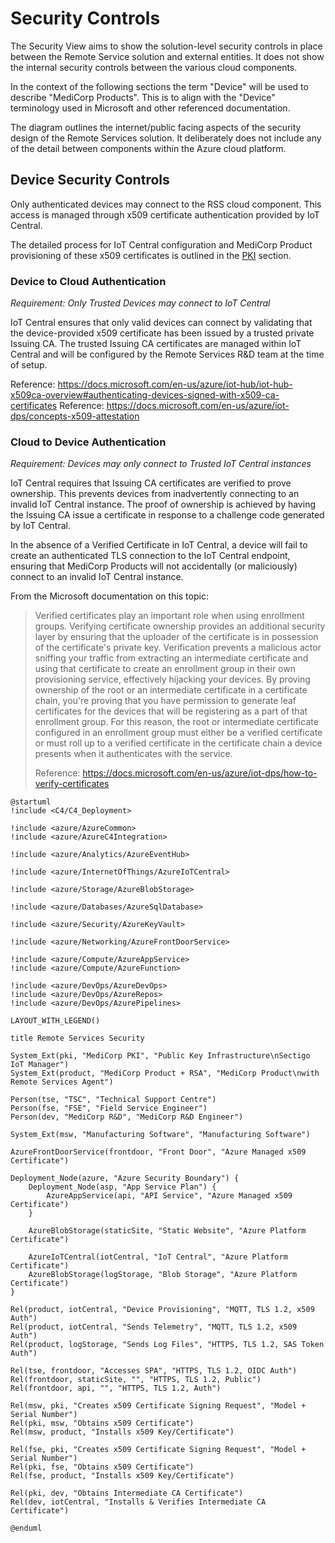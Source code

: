 # Security Controls

The Security View aims to show the solution-level security controls in place between the Remote Service solution and external entities.  It does not show the internal security controls between the various cloud components.

In the context of the following sections the term "Device" will be used to describe "MediCorp Products".  This is to align with the "Device" terminology used in Microsoft and other referenced documentation.

The diagram outlines the internet/public facing aspects of the security design of the Remote Services solution.  It deliberately does not include any of the detail between components within the Azure cloud platform.

## Device Security Controls

Only authenticated devices may connect to the RSS cloud component.  This access is managed through x509 certificate authentication provided by IoT Central.

The detailed process for IoT Central configuration and MediCorp Product provisioning of these x509 certificates is outlined in the [PKI](pki.md) section.

### Device to Cloud Authentication

*Requirement: Only Trusted Devices may connect to IoT Central*

IoT Central ensures that only valid devices can connect by validating that the device-provided x509 certificate has been issued by a trusted private Issuing CA.  The trusted Issuing CA certificates are managed within IoT Central and will be configured by the Remote Services R&D team at the time of setup.

Reference: https://docs.microsoft.com/en-us/azure/iot-hub/iot-hub-x509ca-overview#authenticating-devices-signed-with-x509-ca-certificates
Reference: https://docs.microsoft.com/en-us/azure/iot-dps/concepts-x509-attestation

### Cloud to Device Authentication

*Requirement: Devices may only connect to Trusted IoT Central instances*

IoT Central requires that Issuing CA certificates are verified to prove ownership.  This prevents devices from inadvertently connecting to an invalid IoT Central instance.  The proof of ownership is achieved by having the Issuing CA issue a certificate in response to a challenge code generated by IoT Central. 

In the absence of a Verified Certificate in IoT Central, a device will fail to create an authenticated TLS connection to the IoT Central endpoint, ensuring that MediCorp Products will not accidentally (or maliciously) connect to an invalid IoT Central instance.

From the Microsoft documentation on this topic:

> Verified certificates play an important role when using enrollment groups. Verifying certificate ownership provides an additional security layer by ensuring that the uploader of the certificate is in possession of the certificate's private key. Verification prevents a malicious actor sniffing your traffic from extracting an intermediate certificate and using that certificate to create an enrollment group in their own provisioning service, effectively hijacking your devices. By proving ownership of the root or an intermediate certificate in a certificate chain, you're proving that you have permission to generate leaf certificates for the devices that will be registering as a part of that enrollment group. For this reason, the root or intermediate certificate configured in an enrollment group must either be a verified certificate or must roll up to a verified certificate in the certificate chain a device presents when it authenticates with the service.  
> 
> Reference: https://docs.microsoft.com/en-us/azure/iot-dps/how-to-verify-certificates


```plantuml
@startuml
!include <C4/C4_Deployment>

!include <azure/AzureCommon>
!include <azure/AzureC4Integration>

!include <azure/Analytics/AzureEventHub>

!include <azure/InternetOfThings/AzureIoTCentral>

!include <azure/Storage/AzureBlobStorage>

!include <azure/Databases/AzureSqlDatabase>

!include <azure/Security/AzureKeyVault>

!include <azure/Networking/AzureFrontDoorService>

!include <azure/Compute/AzureAppService>
!include <azure/Compute/AzureFunction>
    
!include <azure/DevOps/AzureDevOps>
!include <azure/DevOps/AzureRepos>
!include <azure/DevOps/AzurePipelines>

LAYOUT_WITH_LEGEND()

title Remote Services Security

System_Ext(pki, "MediCorp PKI", "Public Key Infrastructure\nSectigo IoT Manager")
System_Ext(product, "MediCorp Product + RSA", "MediCorp Product\nwith Remote Services Agent")

Person(tse, "TSC", "Technical Support Centre")
Person(fse, "FSE", "Field Service Engineer")
Person(dev, "MediCorp R&D", "MediCorp R&D Engineer")

System_Ext(msw, "Manufacturing Software", "Manufacturing Software")

AzureFrontDoorService(frontdoor, "Front Door", "Azure Managed x509 Certificate")

Deployment_Node(azure, "Azure Security Boundary") {
    Deployment_Node(asp, "App Service Plan") {
        AzureAppService(api, "API Service", "Azure Managed x509 Certificate")
    }

    AzureBlobStorage(staticSite, "Static Website", "Azure Platform Certificate")

    AzureIoTCentral(iotCentral, "IoT Central", "Azure Platform Certificate")
    AzureBlobStorage(logStorage, "Blob Storage", "Azure Platform Certificate")
}

Rel(product, iotCentral, "Device Provisioning", "MQTT, TLS 1.2, x509 Auth")
Rel(product, iotCentral, "Sends Telemetry", "MQTT, TLS 1.2, x509 Auth")
Rel(product, logStorage, "Sends Log Files", "HTTPS, TLS 1.2, SAS Token Auth")

Rel(tse, frontdoor, "Accesses SPA", "HTTPS, TLS 1.2, OIDC Auth")
Rel(frontdoor, staticSite, "", "HTTPS, TLS 1.2, Public")
Rel(frontdoor, api, "", "HTTPS, TLS 1.2, Auth")

Rel(msw, pki, "Creates x509 Certificate Signing Request", "Model + Serial Number")
Rel(pki, msw, "Obtains x509 Certificate")
Rel(msw, product, "Installs x509 Key/Certificate")

Rel(fse, pki, "Creates x509 Certificate Signing Request", "Model + Serial Number")
Rel(pki, fse, "Obtains x509 Certificate")
Rel(fse, product, "Installs x509 Key/Certificate")

Rel(pki, dev, "Obtains Intermediate CA Certificate")
Rel(dev, iotCentral, "Installs & Verifies Intermediate CA Certificate")

@enduml
```